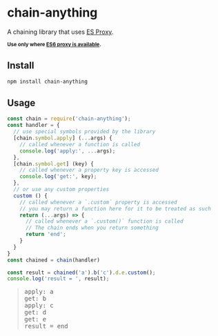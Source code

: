# chain-anything

A chaining library that uses [ES Proxy].

<small>**Use only where [ES6 proxy is available][proxy-support].** </small>

[ES Proxy]: https://developer.mozilla.org/en/docs/Web/JavaScript/Reference/Global_Objects/Proxy
[proxy-support]: http://caniuse.com/proxy

## Install

```sh
npm install chain-anything
```

## Usage

```js
const chain = require('chain-anything');
const handler = {
  // use special symbols provided by the library
  [chain.symbol.apply] (...args) {
    // called whenever a function is called
    console.log('apply:', ...args);
  },
  [chain.symbol.get] (key) {
    // called whenever a property key is accessed
    console.log('get:', key);
  },
  // or use any custom properties
  custom () {
    // called whenever a `.custom` property is accessed
    // you may return a function here for it to be treated as such
    return (...args) => {
      // called whenever a `.custom()` function is called
      // The chain ends when you return something
      return 'end';
    }
  }
}
const chained = chain(handler)

const result = chained('a').b('c').d.e.custom();
console.log('result = ', result);
```
<blockquote><pre>
apply: a
get: b
apply: c
get: d
get: e
result = end
</pre></blockquote>
